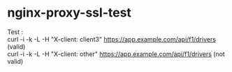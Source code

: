 # nginx-proxy-ssl-test

Test : \
curl -i -k -L -H "X-client: client3" https://app.example.com/api/f1/drivers (valid) \
curl -i -k -L -H "X-client: other" https://app.example.com/api/f1/drivers (not valid)
